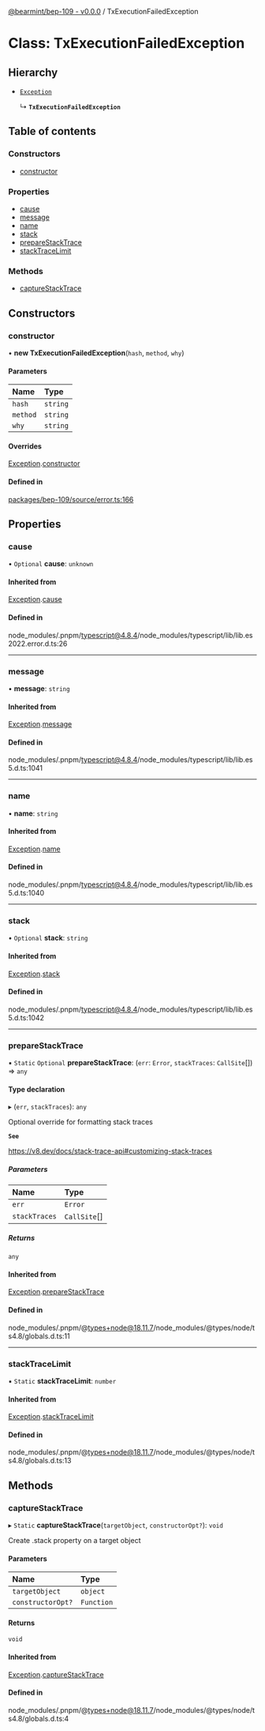 [@bearmint/bep-109 - v0.0.0](../README.md) / TxExecutionFailedException

# Class: TxExecutionFailedException

## Hierarchy

- [`Exception`](Exception.md)

  ↳ **`TxExecutionFailedException`**

## Table of contents

### Constructors

- [constructor](TxExecutionFailedException.md#constructor)

### Properties

- [cause](TxExecutionFailedException.md#cause)
- [message](TxExecutionFailedException.md#message)
- [name](TxExecutionFailedException.md#name)
- [stack](TxExecutionFailedException.md#stack)
- [prepareStackTrace](TxExecutionFailedException.md#preparestacktrace)
- [stackTraceLimit](TxExecutionFailedException.md#stacktracelimit)

### Methods

- [captureStackTrace](TxExecutionFailedException.md#capturestacktrace)

## Constructors

### constructor

• **new TxExecutionFailedException**(`hash`, `method`, `why`)

#### Parameters

| Name | Type |
| :------ | :------ |
| `hash` | `string` |
| `method` | `string` |
| `why` | `string` |

#### Overrides

[Exception](Exception.md).[constructor](Exception.md#constructor)

#### Defined in

[packages/bep-109/source/error.ts:166](https://github.com/bearmint/bearmint/blob/main/packages/bep-109/source/error.ts#L166)

## Properties

### cause

• `Optional` **cause**: `unknown`

#### Inherited from

[Exception](Exception.md).[cause](Exception.md#cause)

#### Defined in

node_modules/.pnpm/typescript@4.8.4/node_modules/typescript/lib/lib.es2022.error.d.ts:26

___

### message

• **message**: `string`

#### Inherited from

[Exception](Exception.md).[message](Exception.md#message)

#### Defined in

node_modules/.pnpm/typescript@4.8.4/node_modules/typescript/lib/lib.es5.d.ts:1041

___

### name

• **name**: `string`

#### Inherited from

[Exception](Exception.md).[name](Exception.md#name)

#### Defined in

node_modules/.pnpm/typescript@4.8.4/node_modules/typescript/lib/lib.es5.d.ts:1040

___

### stack

• `Optional` **stack**: `string`

#### Inherited from

[Exception](Exception.md).[stack](Exception.md#stack)

#### Defined in

node_modules/.pnpm/typescript@4.8.4/node_modules/typescript/lib/lib.es5.d.ts:1042

___

### prepareStackTrace

▪ `Static` `Optional` **prepareStackTrace**: (`err`: `Error`, `stackTraces`: `CallSite`[]) => `any`

#### Type declaration

▸ (`err`, `stackTraces`): `any`

Optional override for formatting stack traces

**`See`**

https://v8.dev/docs/stack-trace-api#customizing-stack-traces

##### Parameters

| Name | Type |
| :------ | :------ |
| `err` | `Error` |
| `stackTraces` | `CallSite`[] |

##### Returns

`any`

#### Inherited from

[Exception](Exception.md).[prepareStackTrace](Exception.md#preparestacktrace)

#### Defined in

node_modules/.pnpm/@types+node@18.11.7/node_modules/@types/node/ts4.8/globals.d.ts:11

___

### stackTraceLimit

▪ `Static` **stackTraceLimit**: `number`

#### Inherited from

[Exception](Exception.md).[stackTraceLimit](Exception.md#stacktracelimit)

#### Defined in

node_modules/.pnpm/@types+node@18.11.7/node_modules/@types/node/ts4.8/globals.d.ts:13

## Methods

### captureStackTrace

▸ `Static` **captureStackTrace**(`targetObject`, `constructorOpt?`): `void`

Create .stack property on a target object

#### Parameters

| Name | Type |
| :------ | :------ |
| `targetObject` | `object` |
| `constructorOpt?` | `Function` |

#### Returns

`void`

#### Inherited from

[Exception](Exception.md).[captureStackTrace](Exception.md#capturestacktrace)

#### Defined in

node_modules/.pnpm/@types+node@18.11.7/node_modules/@types/node/ts4.8/globals.d.ts:4
